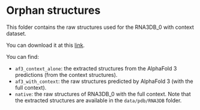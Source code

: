 # Orphan structures

This folder contains the raw structures used for the RNA3DB_0 with context dataset. 

You can download it at this [link](https://drive.google.com/file/d/1JlXJ0G0H7YcXIEh_9LEmhBSkoaeuqg_1/view?usp=sharing). 

You can find:

- `af3_context_alone`: the extracted structures from the AlphaFold 3 predictions (from the context structures).
- `af3_with_context`: the raw structures predicted by AlphaFold 3 (with the full context).
- `native`: the raw structures of RNA3DB_0 with the full context. Note that the extracted structures are available in the `data/pdb/RNA3DB` folder.

